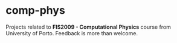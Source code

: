 # comp-phys

Projects related to **FIS2009 - Computational Physics** course from University of Porto. Feedback is more than welcome.

